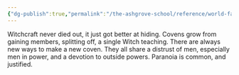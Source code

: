 ```yaml
---
{"dg-publish":true,"permalink":"/the-ashgrove-school/reference/world-factions/the-covens/"}
---
```


Witchcraft never died out, it just got better at hiding. Covens grow from gaining members, splitting off, a single Witch teaching. There are always new ways to make a new coven. They all share a distrust of men, especially men in power, and a devotion to outside powers. Paranoia is common, and justified.
